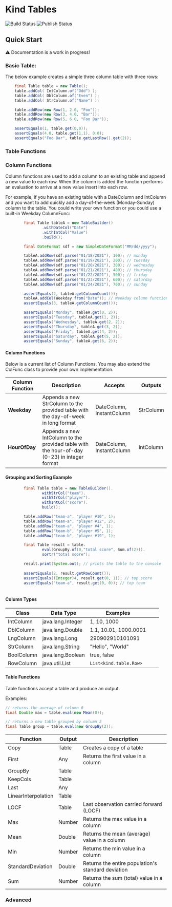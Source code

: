 # Kind Tables
![Build Status](https://github.com/ekimeel/kind-table/workflows/Build/badge.svg?branch=main)
![Publish Status](https://github.com/ekimeel/kind-table/workflows/Publish/badge.svg?branch=main)

## Quick Start

:warning:
Documentation is a work in progress!

### Basic Table: 
The below example creates a simple three column table with three rows:
```java
    final Table table = new Table();
    table.addCol( IntColumn.of("Odd") );
    table.addCol( DblColumn.of("Even") );
    table.addCol( StrColumn.of("Name") );

    table.addRow(new Row(1, 2.0, "Foo"));
    table.addRow(new Row(3, 4.0, "Bar"));
    table.addRow(new Row(5, 6.0, "Foo Bar"));

    assertEquals(1, table.get(0,0));
    assertEquals(4.0, table.get(1,1), 0.0);
    assertEquals("Foo Bar", table.getLastRow().get(2));
```
### Table Functions

### Column Functions
Column functions are used to add a column to an existing table and append a new value to each row. When the column is added the function performs an 
evaluation to arrive at a new value insert into each row. 

For example, if you have an existing table with a DateColumn and IntColumn and you want to add quickly add a 
day-of-the-week (Monday-Sunday) column to the table. You could write your own function or you could use a built-in
Weekday ColumnFunc:

```java
        final Table tableA = new TableBuilder()
                .withDateCol("Date")
                .withIntCol("Value")
                .build();

        final DateFormat sdf = new SimpleDateFormat("MM/dd/yyyy");

        tableA.addRow(sdf.parse("01/18/2021"), 100); // monday
        tableA.addRow(sdf.parse("01/19/2021"), 200); // tuesday
        tableA.addRow(sdf.parse("01/20/2021"), 300); // wednesday
        tableA.addRow(sdf.parse("01/21/2021"), 400); // thursday
        tableA.addRow(sdf.parse("01/22/2021"), 500); // friday
        tableA.addRow(sdf.parse("01/23/2021"), 600); // saturday
        tableA.addRow(sdf.parse("01/24/2021"), 700); // sunday

        assertEquals(2, tableA.getColumnCount());
        tableA.addCol(Weekday.from("Date")); // Weekday column function
        assertEquals(3, tableA.getColumnCount()); 

        assertEquals("Monday", tableA.get(0, 2));
        assertEquals("Tuesday", tableA.get(1, 2));
        assertEquals("Wednesday", tableA.get(2, 2));
        assertEquals("Thursday", tableA.get(3, 2));
        assertEquals("Friday", tableA.get(4, 2));
        assertEquals("Saturday", tableA.get(5, 2));
        assertEquals("Sunday", tableA.get(6, 2));
```
#### Column Functions
Below is a current list of Column Functions. You may also extend the ColFunc class to provide your own implementation.

| Column Function         | Description   | Accepts | Outputs | 
|---------------|---------------| ------ | ------ |
| **Weekday** | Appends a new StrColumn to the provided table with the day-of-week in long format |  DateColumn, InstantColumn | StrColumn |
| **HourOfDay** | Appends a new IntColumn to the provided table with the hour-of-day (0-23) in integer format | DateColumn, InstantColumn | IntColumn

#### Grouping and Sorting Example

```java 
        final Table table = new TableBuilder().
                withStrCol("team").
                withStrCol("player").
                withIntCol("score").
                build();

        table.addRow("team-a", "player #10", 1);
        table.addRow("team-a", "player #12", 2);
        table.addRow("team-a", "player #4", 1);
        table.addRow("team-b", "player #5", 1);
        table.addRow("team-b", "player #19", 1);

        final Table result = table.
                eval(GroupBy.of(0,"total score", Sum.of(2))).
                sortr("total score");

        result.print(System.out); // prints the table to the console
        
        assertEquals(2, result.getRowCount());
        assertEquals((Integer)4, result.get(0, 1)); // top score
        assertEquals("team-a", result.get(0, 0)); // top team
        
 ```

#### Column Types
| Class         | Data Type  | Examples|   |   |
|---------------|---|---|---|---|
| IntColumn |java.lang.Integer| 1, 10, 1000 |   |   |
| DblColumn  |java.lang.Double| 1.1, 10.01, 1000.0001 |   |   |
| LngColumn    |java.lang.Long| 290902910101091 |   |   |
| StrColumn  |java.lang.String| "Hello", "World"|   |   |
| BoolColumn |java.lang.Boolean| true, false|   |   |
| RowColumn     |java.util.List| ```List<kind.table.Row>``` |

#### Table Functions
Table functions accept a table and produce an output. 

Examples:
```java
// returns the average of column 0
final Double max = table.eval(new Mean(0));

// returns a new table grouped by column 2
final Table group = table.eval(new GroupBy(2));
```


| Function         | Output   | Description   |   
|---------------|---|---|
| Copy |Table |Creates a copy of a table|
| First |Any|Returns the first value in a column |   |
| GroupBy  |Table| |
| KeepCols    |Table|   | 
| Last  |Any|   |
| LinearInterpolation |Table|   |
| LOCF |Table|Last observation carried forward (LOCF)| 
| Max | Number | Returns the max value in a column |
| Mean | Double | Returns the mean (average) value in a column |
| Min | Number | Returns the min value in a column |
| StandardDeviation | Double | Returns the entire population's standard deviation |
| Sum | Number | Returns the sum (total) value in a column |

### Advanced
